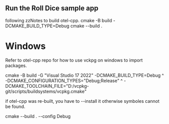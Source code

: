 ## Run the Roll Dice sample app
 following zzNotes to build otel-cpp.
cmake -B build -DCMAKE_BUILD_TYPE=Debug
cmake --build .

Windows
=======
Refer to otel-cpp repo for how to use vckpg on windows to import packages.

cmake -B build -G "Visual Studio 17 2022"  -DCMAKE_BUILD_TYPE=Debug ^
	-DCMAKE_CONFIGURATION_TYPES="Debug;Release" ^
	-DCMAKE_TOOLCHAIN_FILE="D:/vcpkg-git/scripts/buildsystems/vcpkg.cmake" 

if otel-cpp was re-built, you have to --install it otherwise symboles cannot be found.

cmake --build . --config Debug